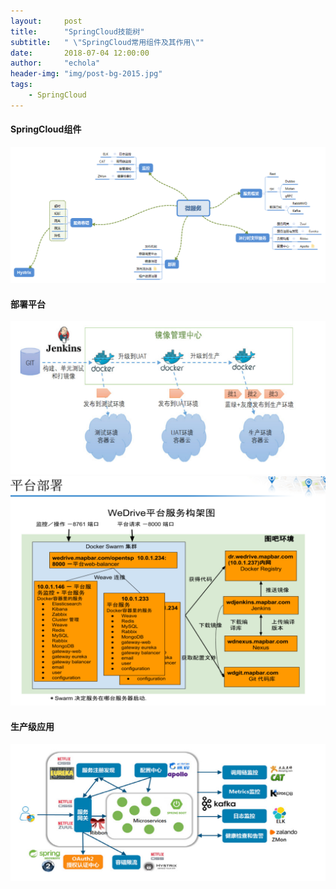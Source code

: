 ```yaml
---
layout:     post
title:      "SpringCloud技能树"
subtitle:   " \"SpringCloud常用组件及其作用\""
date:       2018-07-04 12:00:00
author:     "echola"
header-img: "img/post-bg-2015.jpg"
tags:
    - SpringCloud
---
```


#### SpringCloud组件
![image](/img/in-post/skill-tree/微服务.png)

#### 部署平台
![image](/img/in-post/jenkins01.png)
![image](/img/in-post/skill-tree/部署平台.png)

#### 生产级应用
![image](/img/in-post/微服务架构图[架构师201804].png)